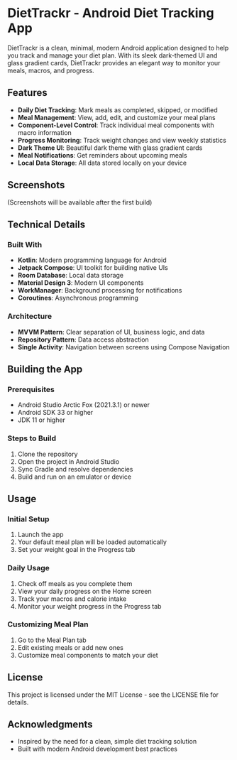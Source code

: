 # DietTrackr - Android Diet Tracking App

DietTrackr is a clean, minimal, modern Android application designed to help you track and manage your diet plan. With its sleek dark-themed UI and glass gradient cards, DietTrackr provides an elegant way to monitor your meals, macros, and progress.

## Features

- **Daily Diet Tracking**: Mark meals as completed, skipped, or modified
- **Meal Management**: View, add, edit, and customize your meal plans
- **Component-Level Control**: Track individual meal components with macro information
- **Progress Monitoring**: Track weight changes and view weekly statistics
- **Dark Theme UI**: Beautiful dark theme with glass gradient cards
- **Meal Notifications**: Get reminders about upcoming meals
- **Local Data Storage**: All data stored locally on your device

## Screenshots

(Screenshots will be available after the first build)

## Technical Details

### Built With
- **Kotlin**: Modern programming language for Android
- **Jetpack Compose**: UI toolkit for building native UIs
- **Room Database**: Local data storage
- **Material Design 3**: Modern UI components
- **WorkManager**: Background processing for notifications
- **Coroutines**: Asynchronous programming

### Architecture
- **MVVM Pattern**: Clear separation of UI, business logic, and data
- **Repository Pattern**: Data access abstraction
- **Single Activity**: Navigation between screens using Compose Navigation

## Building the App

### Prerequisites
- Android Studio Arctic Fox (2021.3.1) or newer
- Android SDK 33 or higher
- JDK 11 or higher

### Steps to Build
1. Clone the repository
2. Open the project in Android Studio
3. Sync Gradle and resolve dependencies
4. Build and run on an emulator or device

## Usage

### Initial Setup
1. Launch the app
2. Your default meal plan will be loaded automatically
3. Set your weight goal in the Progress tab

### Daily Usage
1. Check off meals as you complete them
2. View your daily progress on the Home screen
3. Track your macros and calorie intake
4. Monitor your weight progress in the Progress tab

### Customizing Meal Plan
1. Go to the Meal Plan tab
2. Edit existing meals or add new ones
3. Customize meal components to match your diet

## License

This project is licensed under the MIT License - see the LICENSE file for details.

## Acknowledgments

- Inspired by the need for a clean, simple diet tracking solution
- Built with modern Android development best practices 